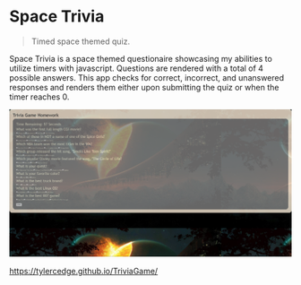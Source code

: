 # Space Trivia
> Timed space themed quiz.

Space Trivia is a space themed questionaire showcasing my abilities to utilize timers with javascript.  Questions are rendered with a total of 4 possible answers.  This app checks for correct, incorrect, and unanswered responses and renders them either upon submitting the quiz or when the timer reaches 0.

![](trivia.png)

https://tylercedge.github.io/TriviaGame/
